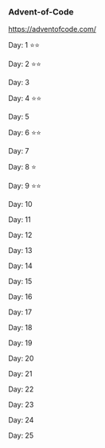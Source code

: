### Advent-of-Code
https://adventofcode.com/

Day: 1 ⭐⭐

Day: 2 ⭐⭐

Day: 3

Day: 4 ⭐⭐

Day: 5

Day: 6 ⭐⭐

Day: 7

Day: 8 ⭐

Day: 9 ⭐⭐

Day: 10

Day: 11

Day: 12

Day: 13

Day: 14

Day: 15

Day: 16

Day: 17

Day: 18

Day: 19

Day: 20

Day: 21

Day: 22

Day: 23

Day: 24

Day: 25
